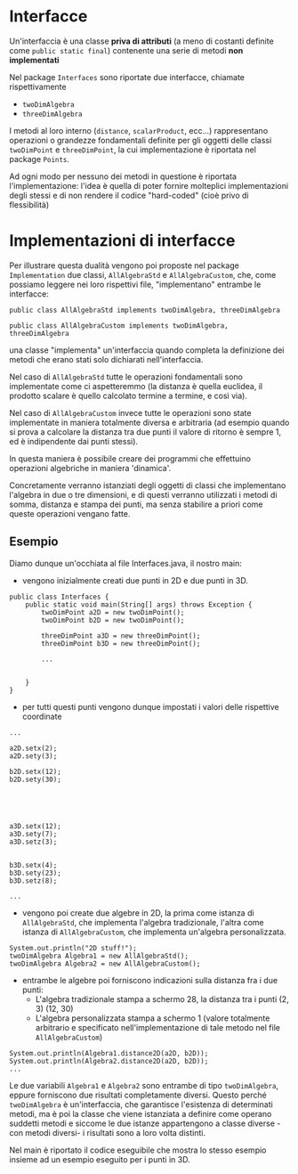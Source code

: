 # Interfacce

Un'interfaccia è una classe **priva di attributi** (a meno di costanti definite come `public static final`) contenente una serie di metodi **non implementati**


Nel package `Interfaces` sono riportate due interfacce, chiamate rispettivamente
- `twoDimAlgebra`
- `threeDimAlgebra`

I metodi al loro interno (`distance`, `scalarProduct`, ecc...) rappresentano operazioni o grandezze fondamentali definite per gli oggetti delle classi `twoDimPoint` e `threeDimPoint`, la cui implementazione è riportata nel package `Points`.

Ad ogni modo per nessuno dei metodi in questione è riportata l'implementazione: l'idea è quella di poter fornire molteplici implementazioni degli stessi e di non rendere il codice "hard-coded" (cioè privo di flessibilità)

# Implementazioni di interfacce

Per illustrare questa dualità vengono poi proposte nel package `Implementation` due classi, `AllAlgebraStd` e `AllAlgebraCustom`, che, come possiamo leggere nei loro rispettivi file, "implementano" entrambe le interfacce:


`public class AllAlgebraStd implements twoDimAlgebra, threeDimAlgebra`

`public class AllAlgebraCustom implements twoDimAlgebra, threeDimAlgebra`

una classe "implementa" un'interfaccia quando completa la definizione dei metodi che erano stati solo dichiarati nell'interfaccia.

Nel caso di `AllAlgebraStd` tutte le operazioni fondamentali sono implementate come ci aspetteremmo (la distanza è quella euclidea, il prodotto scalare è quello calcolato termine a termine, e così via).

Nel caso di `AllAlgebraCustom` invece tutte le operazioni sono state implementate in maniera totalmente diversa e arbitraria (ad esempio quando si prova a calcolare la distanza tra due punti il valore di ritorno è sempre 1, ed è indipendente dai punti stessi).


In questa maniera è possibile creare dei programmi che effettuino operazioni algebriche in maniera 'dinamica'. 

Concretamente verranno istanziati degli oggetti di classi che implementano l'algebra in due o tre dimensioni, e di questi verranno utilizzati i metodi di somma, distanza e stampa dei punti, ma senza stabilire a priori come queste operazioni vengano fatte.

## Esempio

Diamo dunque un'occhiata al file Interfaces.java, il nostro main:


- vengono inizialmente creati due punti in 2D e due punti in 3D.
```
public class Interfaces {
    public static void main(String[] args) throws Exception {
        twoDimPoint a2D = new twoDimPoint();
        twoDimPoint b2D = new twoDimPoint();

        threeDimPoint a3D = new threeDimPoint();
        threeDimPoint b3D = new threeDimPoint();

        ...


    }
}
```



- per tutti questi punti vengono dunque impostati i valori delle rispettive coordinate
```
...

a2D.setx(2);
a2D.sety(3);

b2D.setx(12);
b2D.sety(30);





a3D.setx(12);
a3D.sety(7);
a3D.setz(3);


b3D.setx(4);
b3D.sety(23);
b3D.setz(8);

...
```

- vengono poi create due algebre in 2D, la prima come istanza di `AllAlgebraStd`, che implementa l'algebra tradizionale, l'altra come istanza di `AllAlgebraCustom`, che implementa un'algebra personalizzata.


```
System.out.println("2D stuff!");
twoDimAlgebra Algebra1 = new AllAlgebraStd();
twoDimAlgebra Algebra2 = new AllAlgebraCustom();
```


- entrambe le algebre poi forniscono indicazioni sulla distanza fra i due punti:
    - L'algebra tradizionale stampa a schermo 28, la distanza tra i punti (2, 3) (12, 30)
    - L'algebra personalizzata stampa a schermo 1 (valore totalmente arbitrario e specificato nell'implementazione di tale metodo nel file `AllAlgebraCustom`)


```
System.out.println(Algebra1.distance2D(a2D, b2D));
System.out.println(Algebra2.distance2D(a2D, b2D));
...
```


Le due variabili `Algebra1` e  `Algebra2` sono entrambe di tipo `twoDimAlgebra`, eppure forniscono due risultati completamente diversi. Questo perché `twoDimAlgebra` è un'interfaccia, che garantisce l'esistenza di determinati metodi, ma è poi la classe che viene istanziata a definire come operano suddetti metodi e siccome le due istanze appartengono a classe diverse -con metodi diversi- i risultati sono a loro volta distinti.

Nel main è riportato il codice eseguibile che mostra lo stesso esempio insieme ad un esempio eseguito per i punti in 3D.